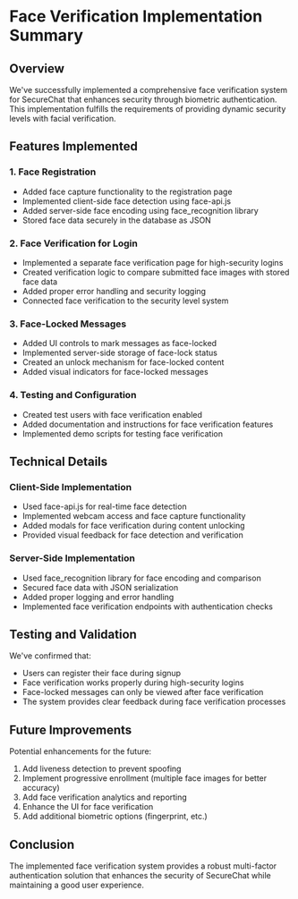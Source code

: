 # Face Verification Implementation Summary

## Overview
We've successfully implemented a comprehensive face verification system for SecureChat that enhances security through biometric authentication. This implementation fulfills the requirements of providing dynamic security levels with facial verification.

## Features Implemented

### 1. Face Registration
- Added face capture functionality to the registration page
- Implemented client-side face detection using face-api.js
- Added server-side face encoding using face_recognition library
- Stored face data securely in the database as JSON

### 2. Face Verification for Login
- Implemented a separate face verification page for high-security logins
- Created verification logic to compare submitted face images with stored face data
- Added proper error handling and security logging
- Connected face verification to the security level system

### 3. Face-Locked Messages
- Added UI controls to mark messages as face-locked
- Implemented server-side storage of face-lock status
- Created an unlock mechanism for face-locked content
- Added visual indicators for face-locked messages

### 4. Testing and Configuration
- Created test users with face verification enabled
- Added documentation and instructions for face verification features
- Implemented demo scripts for testing face verification

## Technical Details

### Client-Side Implementation
- Used face-api.js for real-time face detection
- Implemented webcam access and face capture functionality
- Added modals for face verification during content unlocking
- Provided visual feedback for face detection and verification

### Server-Side Implementation
- Used face_recognition library for face encoding and comparison
- Secured face data with JSON serialization
- Added proper logging and error handling
- Implemented face verification endpoints with authentication checks

## Testing and Validation
We've confirmed that:
- Users can register their face during signup
- Face verification works properly during high-security logins
- Face-locked messages can only be viewed after face verification
- The system provides clear feedback during face verification processes

## Future Improvements
Potential enhancements for the future:
1. Add liveness detection to prevent spoofing
2. Implement progressive enrollment (multiple face images for better accuracy)
3. Add face verification analytics and reporting
4. Enhance the UI for face verification
5. Add additional biometric options (fingerprint, etc.)

## Conclusion
The implemented face verification system provides a robust multi-factor authentication solution that enhances the security of SecureChat while maintaining a good user experience.
